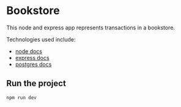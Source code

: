 # Bookstore

This node and express app represents transactions in a bookstore.

Technologies used include:
- [node docs](https://nodejs.org/en)
- [express docs](https://expressjs.com/)
- [postgres docs](https://www.postgresql.org/docs/)

## Run the project

```
npm run dev
```